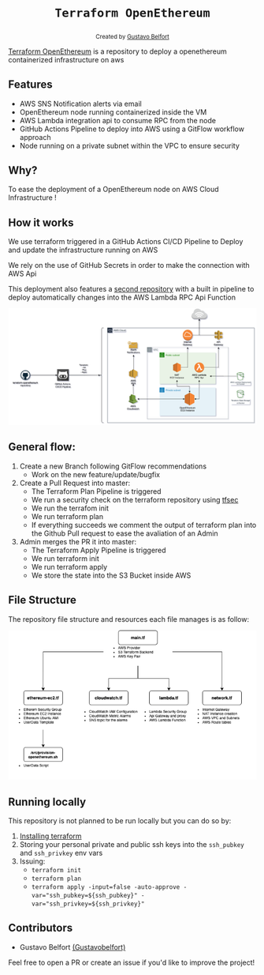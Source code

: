 <h1 align="center"><code>Terraform OpenEthereum</code></h1>

<div align="center">
  <sub>Created by <a href="https://github.com/Gustavobelfort">Gustavo Belfort</a></sub>
</div>

<a href="#">Terraform OpenEthereum</a> is a repository to deploy a openethereum containerized infrastructure on aws

## Features
* AWS SNS Notification alerts via email
* OpenEthereum node running containerized inside the VM
* AWS Lambda integration api to consume RPC from the node
* GitHub Actions Pipeline to deploy into AWS using a GitFlow workflow approach
* Node running on a private subnet within the VPC to ensure security

## Why?

To ease the deployment of a OpenEthereum node on AWS Cloud Infrastructure !

## How it works

We use terraform triggered in a GitHub Actions CI/CD Pipeline to Deploy and update the infrastructure running on AWS

We rely on the use of GitHub Secrets in order to make the connection with AWS Api

This deployment also features a <a href="https://github.com/Gustavobelfort/openethereum-lambda">second repository</a> with a built in pipeline to deploy automatically changes into the AWS Lambda RPC Api Function

<img src="./static/diagram.png" />


## General flow:

1. Create a new Branch following GitFlow recommendations
    - Work on the new feature/update/bugfix
2. Create a Pull Request into master:
    - The Terraform Plan Pipeline is triggered
    - We run a security check on the terraform repository using <a href="https://github.com/liamg/tfsec">tfsec</a>
    - We run the terrafom init
    - We run terraform plan
    - If everything succeeds we comment the output of terraform plan into the Github Pull request to ease the avaliation of an Admin
3. Admin merges the PR it into master:
    - The Terraform Apply Pipeline is triggered
    - We run terraform init
    - We run terraform apply
    - We store the state into the S3 Bucket inside AWS

## File Structure

The repository file structure and resources each file manages is as follow:
<p align="center">
<img src="./static/structure.png" />
</p>

## Running locally
This repository is not planned to be run locally but you can do so by:

1.  <a href="https://learn.hashicorp.com/terraform/getting-started/install.html">Installing terraform</a>
2. Storing your personal private and public ssh keys into the `ssh_pubkey` and `ssh_privkey` env vars
3. Issuing:
    - `terraform init`
    - `terraform plan`
    - `terraform apply -input=false -auto-approve -var="ssh_pubkey=${ssh_pubkey}" -var="ssh_privkey=${ssh_privkey}"`


## Contributors

- Gustavo Belfort <a href="https://github.com/Gustavobelfort">(Gustavobelfort)</a>

Feel free to open a PR or create an issue if you'd like to improve the project!
